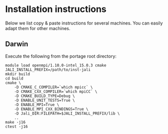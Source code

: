 # Installation instructions

Below we list copy & paste instructions for several machines. You can easily
adapt them for other machines.

## Darwin

Execute the following from the portage root directory:

    module load openmpi/1.10.0-intel_15.0.3 cmake
    JALI_INSTALL_PREFIX=/path/to/inst-jali
    mkdir build
    cd build
    cmake \
        -D CMAKE_C_COMPILER=`which mpicc` \
        -D CMAKE_CXX_COMPILER=`which mpiCC` \
        -D CMAKE_BUILD_TYPE=Debug \
        -D ENABLE_UNIT_TESTS=True \
        -D ENABLE_MPI=True \
        -D ENABLE_MPI_CXX_BINDINGS=True \
        -D Jali_DIR:FILEPATH=$JALI_INSTALL_PREFIX/lib \
        ..
    make -j16
    ctest -j16
